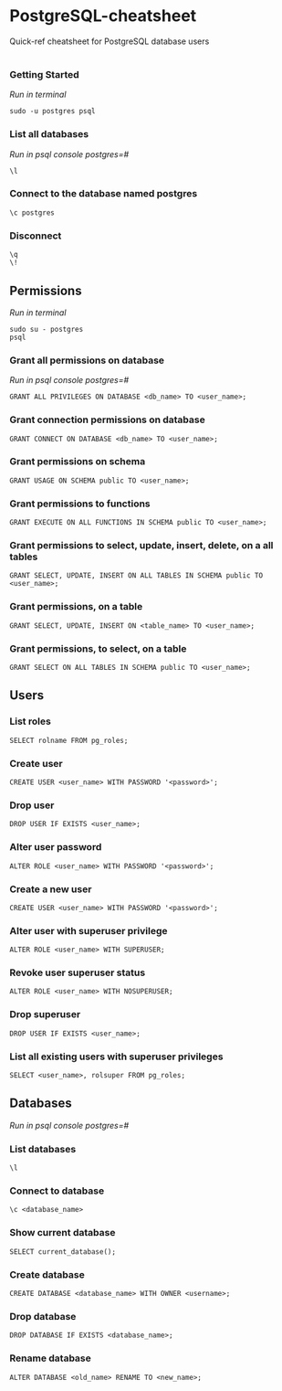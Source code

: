 # PostgreSQL-cheatsheet
Quick-ref cheatsheet for PostgreSQL database users
<br>
<br>
### Getting Started
<em>Run in terminal</em>
```
sudo -u postgres psql
```

### List all databases
<em>Run in psql console postgres=#</em>
```
\l
```

### Connect to the database named postgres
```
\c postgres
```

### Disconnect
```
\q
\!
```

## Permissions
<em>Run in terminal</em>
```
sudo su - postgres
psql
```

### Grant all permissions on database
<em>Run in psql console postgres=#</em>
```
GRANT ALL PRIVILEGES ON DATABASE <db_name> TO <user_name>;
```

### Grant connection permissions on database
```
GRANT CONNECT ON DATABASE <db_name> TO <user_name>;
```

### Grant permissions on schema
```
GRANT USAGE ON SCHEMA public TO <user_name>;
```

### Grant permissions to functions
```
GRANT EXECUTE ON ALL FUNCTIONS IN SCHEMA public TO <user_name>;
```

### Grant permissions to select, update, insert, delete, on a all tables
```
GRANT SELECT, UPDATE, INSERT ON ALL TABLES IN SCHEMA public TO <user_name>;
```

### Grant permissions, on a table
```
GRANT SELECT, UPDATE, INSERT ON <table_name> TO <user_name>;
```

### Grant permissions, to select, on a table
```
GRANT SELECT ON ALL TABLES IN SCHEMA public TO <user_name>;
```

## Users
### List roles
```
SELECT rolname FROM pg_roles;
```

### Create user
```
CREATE USER <user_name> WITH PASSWORD '<password>';
```

### Drop user
```
DROP USER IF EXISTS <user_name>;
```

### Alter user password
```
ALTER ROLE <user_name> WITH PASSWORD '<password>';
```

### Create a new user 
```
CREATE USER <user_name> WITH PASSWORD '<password>';
```

### Alter user with superuser privilege
```
ALTER ROLE <user_name> WITH SUPERUSER;
```

### Revoke user superuser status
```
ALTER ROLE <user_name> WITH NOSUPERUSER;
```

### Drop superuser
```
DROP USER IF EXISTS <user_name>;
```

### List all existing users with superuser privileges
```
SELECT <user_name>, rolsuper FROM pg_roles;
```

## Databases
<em>Run in psql console postgres=#</em>

### List databases
```
\l
```

### Connect to database
```
\c <database_name>
```

### Show current database
```
SELECT current_database();
```

### Create database
```
CREATE DATABASE <database_name> WITH OWNER <username>;
```

### Drop database
```
DROP DATABASE IF EXISTS <database_name>;
```

### Rename database
```
ALTER DATABASE <old_name> RENAME TO <new_name>;
```
